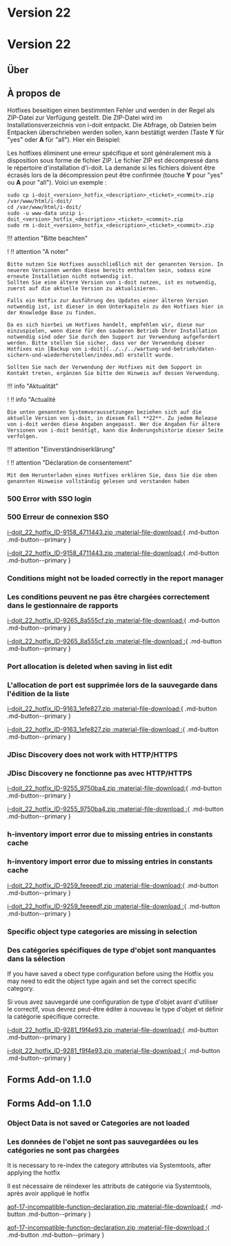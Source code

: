 <!-- TRANSLATED by md-translate -->
# Version 22

# Version 22

## Über

## À propos de

Hotfixes beseitigen einen bestimmten Fehler und werden in der Regel als ZIP-Datei zur Verfügung gestellt. Die ZIP-Datei wird im Installationsverzeichnis von i-doit entpackt. Die Abfrage, ob Dateien beim Entpacken überschrieben werden sollen, kann bestätigt werden (Taste **Y** für "yes" oder **A** für "all"). Hier ein Beispiel:

Les hotfixes éliminent une erreur spécifique et sont généralement mis à disposition sous forme de fichier ZIP. Le fichier ZIP est décompressé dans le répertoire d'installation d'i-doit. La demande si les fichiers doivent être écrasés lors de la décompression peut être confirmée (touche **Y** pour "yes" ou **A** pour "all"). Voici un exemple :

```shell
sudo cp i-doit_<version>_hotfix_<description>_<ticket>_<commit>.zip /var/www/html/i-doit/
cd /var/www/html/i-doit/
sudo -u www-data unzip i-doit_<version>_hotfix_<description>_<ticket>_<commit>.zip
sudo rm i-doit_<version>_hotfix_<description>_<ticket>_<commit>.zip
```

!!! attention "Bitte beachten"

! !! attention "A noter"

```
Bitte nutzen Sie Hotfixes ausschließlich mit der genannten Version. In neueren Versionen werden diese bereits enthalten sein, sodass eine erneute Installation nicht notwendig ist.
Sollten Sie eine ältere Version von i-doit nutzen, ist es notwendig, zuerst auf die aktuelle Version zu aktualisieren.

Falls ein Hotfix zur Ausführung des Updates einer älteren Version notwendig ist, ist dieser in den Unterkapiteln zu den Hotfixes hier in der Knowledge Base zu finden.

Da es sich hierbei um Hotfixes handelt, empfehlen wir, diese nur einzuspielen, wenn diese für den sauberen Betrieb Ihrer Installation notwendig sind oder Sie durch den Support zur Verwendung aufgefordert werden. Bitte stellen Sie sicher, dass vor der Verwendung dieser Hotfixes ein [Backup von i-doit](../../../wartung-und-betrieb/daten-sichern-und-wiederherstellen/index.md) erstellt wurde.

Sollten Sie nach der Verwendung der Hotfixes mit dem Support in Kontakt treten, ergänzen Sie bitte den Hinweis auf dessen Verwendung.
```

!!! info "Aktualität"

! !! info "Actualité

```
Die unten genannten Systemvoraussetzungen beziehen sich auf die aktuelle Version von i-doit, in diesem Fall **22**. Zu jedem Release von i-doit werden diese Angaben angepasst. Wer die Angaben für ältere Versionen von i-doit benötigt, kann die Änderungshistorie dieser Seite verfolgen.
```

!!! attention "Einverständniserklärung"

! !! attention "Déclaration de consentement"

```
Mit dem Herunterladen eines Hotfixes erklären Sie, dass Sie die oben genannten Hinweise vollständig gelesen und verstanden haben
```

### 500 Error with SSO login

### 500 Erreur de connexion SSO

[i-doit_22_hotfix_ID-9158_4711443.zip :material-file-download:](../../../assets/downloads/hotfixes/22/i-doit_22_hotfix_ID-9158_4711443.zip){ .md-button .md-button--primary }

[i-doit_22_hotfix_ID-9158_4711443.zip :material-file-download:](../../../assets/downloads/hotfixes/22/i-doit_22_hotfix_ID-9158_4711443.zip){ .md-button .md-button--primary }

### Conditions might not be loaded correctly in the report manager

### Les conditions peuvent ne pas être chargées correctement dans le gestionnaire de rapports

[i-doit_22_hotfix_ID-9265_8a555cf.zip :material-file-download:](../../../assets/downloads/hotfixes/22/i-doit_22_hotfix_ID-9265_8a555cf.zip){ .md-button .md-button--primary }

[i-doit_22_hotfix_ID-9265_8a555cf.zip :material-file-download :](../../../assets/downloads/hotfixes/22/i-doit_22_hotfix_ID-9265_8a555cf.zip){ .md-button .md-button--primary }

### Port allocation is deleted when saving in list edit

### L'allocation de port est supprimée lors de la sauvegarde dans l'édition de la liste

[i-doit_22_hotfix_ID-9163_1efe827.zip :material-file-download:](../../../assets/downloads/hotfixes/22/i-doit_22_hotfix_ID-9163_1efe827.zip){ .md-button .md-button--primary }

[i-doit_22_hotfix_ID-9163_1efe827.zip :material-file-download :](../../../assets/downloads/hotfixes/22/i-doit_22_hotfix_ID-9163_1efe827.zip){ .md-button .md-button--primary }

### JDisc Discovery does not work with HTTP/HTTPS

### JDisc Discovery ne fonctionne pas avec HTTP/HTTPS

[i-doit_22_hotfix_ID-9255_9750ba4.zip :material-file-download:](../../../assets/downloads/hotfixes/22/i-doit_22_hotfix_ID-9255_9750ba4.zip){ .md-button .md-button--primary }

[i-doit_22_hotfix_ID-9255_9750ba4.zip :material-file-download :](../../../assets/downloads/hotfixes/22/i-doit_22_hotfix_ID-9255_9750ba4.zip){ .md-button .md-button--primary }

### h-inventory import error due to missing entries in constants cache

### h-inventory import error due to missing entries in constants cache

[i-doit_22_hotfix_ID-9259_feeeedf.zip :material-file-download:](../../../assets/downloads/hotfixes/22/i-doit_22_hotfix_ID-9259_feeeedf.zip){ .md-button .md-button--primary }

[i-doit_22_hotfix_ID-9259_feeeedf.zip :material-file-download :](../../../assets/downloads/hotfixes/22/i-doit_22_hotfix_ID-9259_feeeedf.zip){ .md-button .md-button--primary }

### Specific object type categories are missing in selection

### Des catégories spécifiques de type d'objet sont manquantes dans la sélection

If you have saved a obect type configuration before using the Hotfix you may need to edit the object type again and set the correct specific category.

Si vous avez sauvegardé une configuration de type d'objet avant d'utiliser le correctif, vous devrez peut-être éditer à nouveau le type d'objet et définir la catégorie spécifique correcte.

[i-doit_22_hotfix_ID-9281_f9f4e93.zip :material-file-download:](../../../assets/downloads/hotfixes/22/i-doit_22_hotfix_ID-9281_f9f4e93.zip){ .md-button .md-button--primary }

[i-doit_22_hotfix_ID-9281_f9f4e93.zip :material-file-download :](../../../assets/downloads/hotfixes/22/i-doit_22_hotfix_ID-9281_f9f4e93.zip){ .md-button .md-button--primary }

## Forms Add-on 1.1.0

## Forms Add-on 1.1.0

### Object Data is not saved or Categories are not loaded

### Les données de l'objet ne sont pas sauvegardées ou les catégories ne sont pas chargées

It is necessary to re-index the category attributes via Systemtools, after applying the hotfix

Il est nécessaire de réindexer les attributs de catégorie via Systemtools, après avoir appliqué le hotfix

[aof-17-incompatible-function-declaration.zip :material-file-download:](../../../assets/downloads/hotfixes/forms/aof-17-incompatible-function-declaration.zip){ .md-button .md-button--primary }

[aof-17-incompatible-function-declaration.zip :material-file-download :](../../../assets/downloads/hotfixes/forms/aof-17-incompatible-function-declaration.zip){ .md-button .md-button--primary }